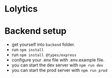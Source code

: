 # Lolytics

# Backend setup
- get yourself into `backend` folder.
- run `npm install`
- run `npm install @types/express`
- configure your .env file with .env.example file.
- you can start the dev server with `npm run dev`
- you can start the prod server with `npm run prod`